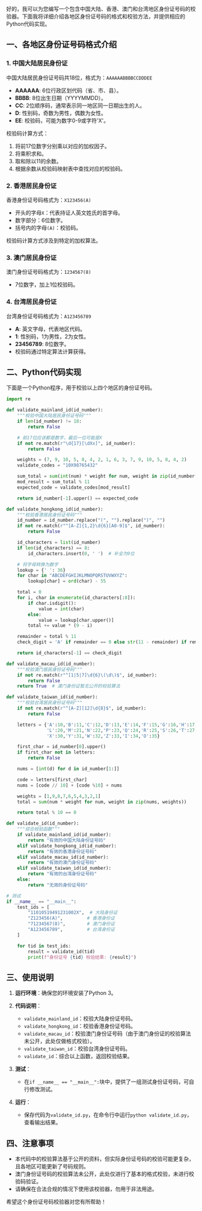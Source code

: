 好的，我可以为您编写一个包含中国大陆、香港、澳门和台湾地区身份证号码的校验器。下面我将详细介绍各地区身份证号码的格式和校验方法，并提供相应的Python代码实现。

## 一、各地区身份证号码格式介绍

### 1. 中国大陆居民身份证

中国大陆居民身份证号码共18位，格式为：`AAAAAABBBBCCDDDEE`

- **AAAAAA**: 6位行政区划代码（省、市、县）。
- **BBBB**: 8位出生日期（YYYYMMDD）。
- **CC**: 2位顺序码，通常表示同一地区同一日期出生的人。
- **D**: 性别码，奇数为男性，偶数为女性。
- **EE**: 校验码，可能为数字0-9或字符'X'。

校验码计算方式：

1. 将前17位数字分别乘以对应的加权因子。
2. 将乘积求和。
3. 取和除以11的余数。
4. 根据余数从校验码映射表中查找对应的校验码。

### 2. 香港居民身份证

香港身份证号码格式为：`X123456(A)`

- 开头的字母`X`：代表持证人英文姓氏的首字母。
- 数字部分：6位数字。
- 括号内的字母`(A)`：校验码。

校验码计算方式涉及到特定的加权算法。

### 3. 澳门居民身份证

澳门身份证号码格式为：`1234567(8)`

- 7位数字，加上1位校验码。

### 4. 台湾居民身份证

台湾身份证号码格式为：`A123456789`

- **A**: 英文字母，代表地区代码。
- **1**: 性别码，1为男性，2为女性。
- **23456789**: 8位数字。
- 校验码通过特定算法计算获得。

## 二、Python代码实现

下面是一个Python程序，用于校验以上四个地区的身份证号码。

```python
import re

def validate_mainland_id(id_number):
    """校验中国大陆居民身份证号码"""
    if len(id_number) != 18:
        return False

    # 前17位应该都是数字，最后一位可能是X
    if not re.match(r"\d{17}[\dXx]", id_number):
        return False

    weights = (7, 9, 10, 5, 8, 4, 2, 1, 6, 3, 7, 9, 10, 5, 8, 4, 2)
    validate_codes = "10X98765432"

    sum_total = sum(int(num) * weight for num, weight in zip(id_number[:-1], weights))
    mod_result = sum_total % 11
    expected_code = validate_codes[mod_result]

    return id_number[-1].upper() == expected_code

def validate_hongkong_id(id_number):
    """校验香港居民身份证号码"""
    id_number = id_number.replace("(", "").replace(")", "")
    if not re.match(r"^[A-Z]{1,2}\d{6}[A0-9]$", id_number):
        return False

    id_characters = list(id_number)
    if len(id_characters) == 8:
        id_characters.insert(0, ' ')  # 补全为9位

    # 将字母转换为数字
    lookup = {' ': 36}
    for char in "ABCDEFGHIJKLMNOPQRSTUVWXYZ":
        lookup[char] = ord(char) - 55

    total = 0
    for i, char in enumerate(id_characters[:8]):
        if char.isdigit():
            value = int(char)
        else:
            value = lookup[char.upper()]
        total += value * (9 - i)

    remainder = total % 11
    check_digit = 'A' if remainder == 0 else str(11 - remainder) if remainder != 1 else '0'

    return id_characters[-1] == check_digit

def validate_macau_id(id_number):
    """校验澳门居民身份证号码"""
    if not re.match(r"^[1|5|7]\d{6}\(\d\)$", id_number):
        return False
    return True  # 澳门身份证暂无公开的校验算法

def validate_taiwan_id(id_number):
    """校验台湾居民身份证号码"""
    if not re.match(r"^[A-Z][12]\d{8}$", id_number):
        return False

    letters = {'A':10,'B':11,'C':12,'D':13,'E':14,'F':15,'G':16,'H':17,'J':18,'K':19,
               'L':20,'M':21,'N':22,'P':23,'Q':24,'R':25,'S':26,'T':27,'U':28,'V':29,
               'X':30,'Y':31,'W':32,'Z':33,'I':34,'O':35}

    first_char = id_number[0].upper()
    if first_char not in letters:
        return False

    nums = [int(d) for d in id_number[1:]]

    code = letters[first_char]
    nums = [code // 10] + [code %10] + nums

    weights = [1,9,8,7,6,5,4,3,2,1]
    total = sum(num * weight for num, weight in zip(nums, weights))

    return total % 10 == 0

def validate_id(id_number):
    """综合校验函数"""
    if validate_mainland_id(id_number):
        return "有效的中国大陆身份证号码"
    elif validate_hongkong_id(id_number):
        return "有效的香港身份证号码"
    elif validate_macau_id(id_number):
        return "有效的澳门身份证号码"
    elif validate_taiwan_id(id_number):
        return "有效的台湾身份证号码"
    else:
        return "无效的身份证号码"

# 测试
if __name__ == "__main__":
    test_ids = [
        "11010519491231002X",  # 大陆身份证
        "Z123456(A)",         # 香港身份证
        "71234567(8)",        # 澳门身份证
        "A123456789",         # 台湾身份证
    ]

    for tid in test_ids:
        result = validate_id(tid)
        print(f"身份证号 {tid} 校验结果: {result}")
```

## 三、使用说明

1. **运行环境**：确保您的环境安装了Python 3。

2. **代码说明**：
    - `validate_mainland_id`：校验大陆身份证号码。
    - `validate_hongkong_id`：校验香港身份证号码。
    - `validate_macau_id`：校验澳门身份证号码（由于澳门身份证的校验算法未公开，此处仅做格式校验）。
    - `validate_taiwan_id`：校验台湾身份证号码。
    - `validate_id`：综合以上函数，返回校验结果。

3. **测试**：
    - 在`if __name__ == "__main__":`块中，提供了一组测试身份证号码，可自行修改测试。

4. **运行**：
    - 保存代码为`validate_id.py`，在命令行中运行`python validate_id.py`，查看输出结果。

## 四、注意事项

- 本代码中的校验算法基于公开的资料，但实际身份证号码的校验可能更复杂，且各地区可能更新了号码规则。
- 澳门身份证号码的校验算法未公开，此处仅进行了基本的格式校验，未进行校验码验证。
- 请确保在合法合规的情况下使用该校验器，勿用于非法用途。

希望这个身份证号码校验器对您有所帮助！

